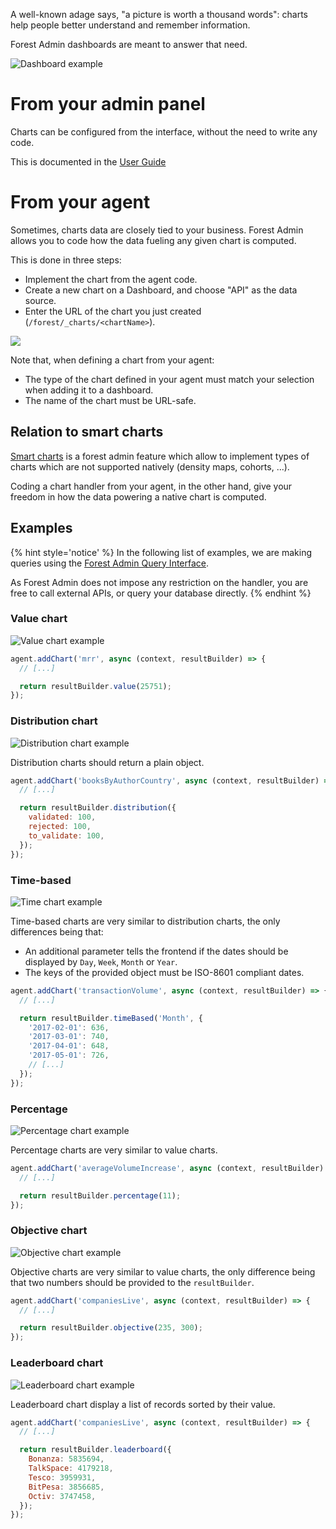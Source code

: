 A well-known adage says, "a picture is worth a thousand words": charts help people better understand and remember information.

Forest Admin dashboards are meant to answer that need.

![Dashboard example](../assets/chart-dashboard-on-live-demo.png)

# From your admin panel

Charts can be configured from the interface, without the need to write any code.

This is documented in the [User Guide](https://docs.forestadmin.com/user-guide/dashboards/charts)

# From your agent

Sometimes, charts data are closely tied to your business. Forest Admin allows you to code how the data fueling any given chart is computed.

This is done in three steps:

- Implement the chart from the agent code.
- Create a new chart on a Dashboard, and choose "API" as the data source.
- Enter the URL of the chart you just created (`/forest/_charts/<chartName>`).

![](../assets/chart-api.png)

Note that, when defining a chart from your agent:

- The type of the chart defined in your agent must match your selection when adding it to a dashboard.
- The name of the chart must be URL-safe.

## Relation to smart charts

[Smart charts](../frontend-customization/smart-charts/README.md) is a forest admin feature which allow to implement types of charts which are not supported natively (density maps, cohorts, ...).

Coding a chart handler from your agent, in the other hand, give your freedom in how the data powering a native chart is computed.

## Examples

{% hint style='notice' %}
In the following list of examples, we are making queries using the [Forest Admin Query Interface](../under-the-hood/queries/README.md).

As Forest Admin does not impose any restriction on the handler, you are free to call external APIs, or query your database directly.
{% endhint %}

### Value chart

![Value chart example](../assets/chart-value.png)

```javascript
agent.addChart('mrr', async (context, resultBuilder) => {
  // [...]

  return resultBuilder.value(25751);
});
```

### Distribution chart

![Distribution chart example](../assets/chart-distribution.png)

Distribution charts should return a plain object.

```javascript
agent.addChart('booksByAuthorCountry', async (context, resultBuilder) => {
  // [...]

  return resultBuilder.distribution({
    validated: 100,
    rejected: 100,
    to_validate: 100,
  });
});
```

### Time-based

![Time chart example](../assets/chart-time.png)

Time-based charts are very similar to distribution charts, the only differences being that:

- An additional parameter tells the frontend if the dates should be displayed by `Day`, `Week`, `Month` or `Year`.
- The keys of the provided object must be ISO-8601 compliant dates.

```javascript
agent.addChart('transactionVolume', async (context, resultBuilder) => {
  // [...]

  return resultBuilder.timeBased('Month', {
    '2017-02-01': 636,
    '2017-03-01': 740,
    '2017-04-01': 648,
    '2017-05-01': 726,
    // [...]
  });
});
```

### Percentage

![Percentage chart example](../assets/chart-percentage.png)

Percentage charts are very similar to value charts.

```javascript
agent.addChart('averageVolumeIncrease', async (context, resultBuilder) => {
  // [...]

  return resultBuilder.percentage(11);
});
```

### Objective chart

![Objective chart example](../assets/chart-objective.png)

Objective charts are very similar to value charts, the only difference being that two numbers should be provided to the `resultBuilder`.

```javascript
agent.addChart('companiesLive', async (context, resultBuilder) => {
  // [...]

  return resultBuilder.objective(235, 300);
});
```

### Leaderboard chart

![Leaderboard chart example](../assets/chart-leaderboard.png)

Leaderboard chart display a list of records sorted by their value.

```javascript
agent.addChart('companiesLive', async (context, resultBuilder) => {
  // [...]

  return resultBuilder.leaderboard({
    Bonanza: 5835694,
    TalkSpace: 4179218,
    Tesco: 3959931,
    BitPesa: 3856685,
    Octiv: 3747458,
  });
});
```

